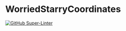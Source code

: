 # WorriedStarryCoordinates
[![GitHub Super-Linter](https://github.com/Enavia/WorriedStarryCoordinates/workflows/Lint%20Code%20Base/badge.svg)](https://github.com/marketplace/actions/super-linter)
